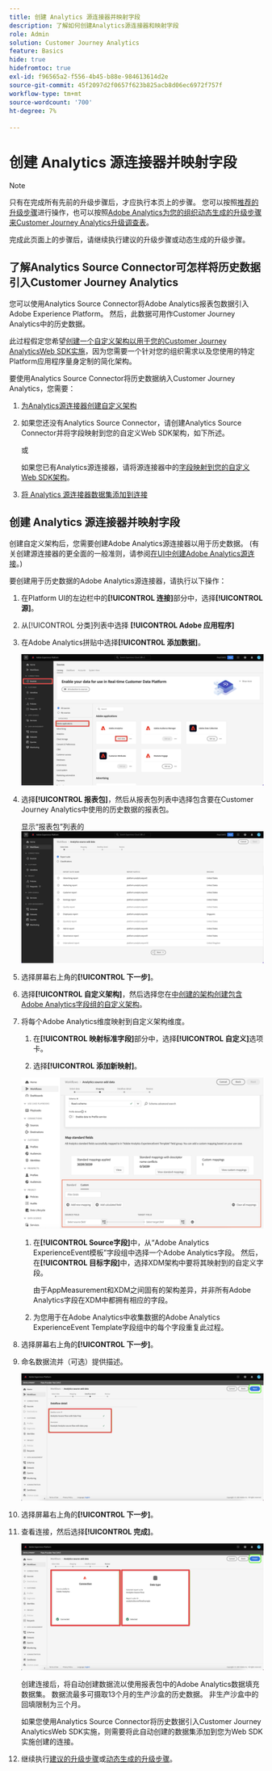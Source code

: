 ```yaml
---
title: 创建 Analytics 源连接器并映射字段
description: 了解如何创建Analytics源连接器和映射字段
role: Admin
solution: Customer Journey Analytics
feature: Basics
hide: true
hidefromtoc: true
exl-id: f96565a2-f556-4b45-b88e-984613614d2e
source-git-commit: 45f2097d2f0657f623b825acb8d06ec6972f757f
workflow-type: tm+mt
source-wordcount: '700'
ht-degree: 7%

---
```


# 创建 Analytics 源连接器并映射字段

>[!NOTE]
> 
>只有在完成所有先前的升级步骤后，才应执行本页上的步骤。 您可以按照[推荐的升级步骤](/help/getting-started/cja-upgrade/cja-upgrade-recommendations.md#recommended-upgrade-steps-for-most-organizations)进行操作，也可以按照[Adobe Analytics为您的组织动态生成的升级步骤来Customer Journey Analytics升级调查表](https://gigazelle.github.io/cja-ttv/)。
>
>完成此页面上的步骤后，请继续执行建议的升级步骤或动态生成的升级步骤。

## 了解Analytics Source Connector可怎样将历史数据引入Customer Journey Analytics

您可以使用Analytics Source Connector将Adobe Analytics报表包数据引入Adobe Experience Platform。 然后，此数据可用作Customer Journey Analytics中的历史数据。

此过程假定您希望[创建一个自定义架构以用于您的Customer Journey AnalyticsWeb SDK实施](/help/getting-started/cja-upgrade/cja-upgrade-schema-create.md)，因为您需要一个针对您的组织需求以及您使用的特定Platform应用程序量身定制的简化架构。

要使用Analytics Source Connector将历史数据纳入Customer Journey Analytics，您需要：

1. [为Analytics源连接器创建自定义架构](/help/getting-started/cja-upgrade/cja-upgrade-source-connector-schema.md)

1. 如果您还没有Analytics Source Connector，请创建Analytics Source Connector并将字段映射到您的自定义Web SDK架构，如下所述。

   或

   如果您已有Analytics源连接器，请将源连接器中的[字段映射到您的自定义Web SDK架构](/help/getting-started/cja-upgrade/cja-upgrade-from-source-connector.md)。

1. [将 Analytics 源连接器数据集添加到连接](/help/getting-started/cja-upgrade/cja-upgrade-source-connector-dataset.md)

## 创建 Analytics 源连接器并映射字段

创建自定义架构后，您需要创建Adobe Analytics源连接器以用于历史数据。 (有关创建源连接器的更全面的一般准则，请参阅[在UI中创建Adobe Analytics源连接](https://experienceleague.adobe.com/docs/experience-platform/sources/ui-tutorials/create/adobe-applications/analytics.html)。)

要创建用于历史数据的Adobe Analytics源连接器，请执行以下操作：

1. 在Platform UI的左边栏中的&#x200B;**[!UICONTROL 连接]**&#x200B;部分中，选择&#x200B;**[!UICONTROL 源]**。

1. 从[!UICONTROL 分类]列表中选择 **[!UICONTROL Adobe 应用程序]**

1. 在Adobe Analytics拼贴中选择&#x200B;**[!UICONTROL 添加数据]**。

   ![Adobe Experience Platform窗口，其中已选择源，并突出显示了Adobe应用程序和添加数据。](./assets/sources-overview.png)

1. 选择&#x200B;**[!UICONTROL 报表包]**，然后从报表包列表中选择包含要在Customer Journey Analytics中使用的历史数据的报表包。

   显示“报表包”列表的![Adobe Experience Platform窗口](./assets/report-suites.png)

1. 选择屏幕右上角的&#x200B;**[!UICONTROL 下一步]**。

1. 选择&#x200B;**[!UICONTROL 自定义架构]**，然后选择您在[中创建的架构创建包含Adobe Analytics字段组的自定义架构](/help/getting-started/cja-upgrade/cja-upgrade-source-connector-schema.md)。<!-- Deleted this, because I changed this from choosing the default schemawe're pointing them now at the schema they just created: "Adobe Experience Platform  automatically creates the schema and the corresponding dataset to map all standard fields from the selected Adobe Analytics report suite." -->

   <!-- add screenshot -->

1. 将每个Adobe Analytics维度映射到自定义架构维度。

   1. 在&#x200B;**[!UICONTROL 映射标准字段]**&#x200B;部分中，选择&#x200B;**[!UICONTROL 自定义]**&#x200B;选项卡。

   1. 选择&#x200B;**[!UICONTROL 添加新映射]**。

   ![映射架构字段](assets/schema-mapping.png)

   1. 在&#x200B;**[!UICONTROL Source字段]**&#x200B;中，从“Adobe Analytics ExperienceEvent模板”字段组中选择一个Adobe Analytics字段。 然后，在&#x200B;**[!UICONTROL 目标字段]**&#x200B;中，选择XDM架构中要将其映射到的自定义字段。

      由于AppMeasurement和XDM之间固有的架构差异，并非所有Adobe Analytics字段在XDM中都拥有相应的字段。

   1. 为您用于在Adobe Analytics中收集数据的Adobe Analytics ExperienceEvent Template字段组中的每个字段重复此过程。

1. 选择屏幕右上角的&#x200B;**[!UICONTROL 下一步]**。

1. 命名数据流并（可选）提供描述。

   ![Adobe Experience Platform窗口，突出显示数据流详细信息部分](./assets/dataflow-detail.png)

1. 选择屏幕右上角的&#x200B;**[!UICONTROL 下一步]**。

1. 查看连接，然后选择&#x200B;**[!UICONTROL 完成]**。

   ![Adobe Experience Platform窗口突出显示“连接”和“数据类型”部分以供审阅](./assets/review.png)

   创建连接后，将自动创建数据流以使用报表包中的Adobe Analytics数据填充数据集。 数据流最多可摄取13个月的生产沙盒的历史数据。 非生产沙盒中的回填限制为三个月。

   如果您使用Analytics Source Connector将历史数据引入Customer Journey AnalyticsWeb SDK实施，则需要将此自动创建的数据集添加到您为Web SDK实施创建的连接。

1. 继续执行[建议的升级步骤](/help/getting-started/cja-upgrade/cja-upgrade-recommendations.md#recommended-upgrade-steps-for-most-organizations)或[动态生成的升级步骤](https://gigazelle.github.io/cja-ttv/)。
